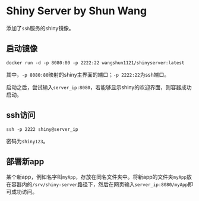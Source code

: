 # Shiny Server by Shun Wang

添加了`ssh`服务的shiny镜像。

## 启动镜像

```
docker run -d -p 8080:80 -p 2222:22 wangshun1121/shinyserver:latest
```

其中，`-p 8080:80`映射的shiny主界面的端口；`-p 2222:22`为ssh端口。

启动之后，尝试输入`server_ip:8080`，若能够显示shiny的欢迎界面，则容器成功启动。

## ssh访问

```
ssh -p 2222 shiny@server_ip
```

密码为`shiny123`。

## 部署新app

某个新app，例如名字叫`myApp`，存放在同名文件夹中。将新app的文件夹`myApp`放在容器内的`/srv/shiny-server`路径下，然后在网页输入`server_ip:8080/myApp`即可成功访问。